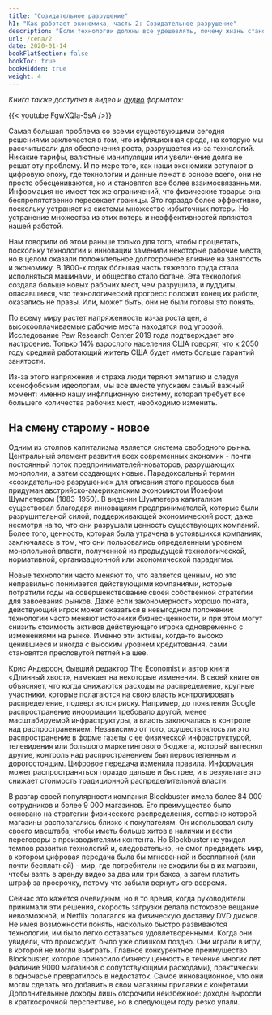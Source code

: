 ```yaml
---
title: "Созидательное разрушение"
h1: "Как работает экономика, часть 2: Cозидательное разрушение"
description: "Если технологии должны все удешевлять, почему жизнь становится все более дорогой?"
url: /cena/2
date: 2020-01-14
bookFlatSection: false
bookToc: true
bookHidden: true
weight: 4
---
```


*Книга также доступна в видео и [аудио](/audiobooks/) форматах:*

{{< youtube FgwXQla-5sA />}}

Самая большая проблема со всеми существующими сегодня решениями заключается в том, что инфляционная среда, на которую мы рассчитывали для обеспечения роста, разрушается из-за технологий. Никакие тарифы, валютные манипуляции или увеличение долга не решат эту проблему. И по мере того, как наши экономики вступают в цифровую эпоху, где технологии и данные лежат в основе всего, они не просто обесцениваются, но и становятся все более взаимосвязанными. Информация не имеет тех же ограничений, что физические товары: она беспрепятственно пересекает границы. Это гораздо более эффективно, поскольку устраняет из системы множество избыточных потерь. Но устранение множества из этих потерь и неэффективностей являются нашей работой.

Нам говорили об этом раньше только для того, чтобы процветать, поскольку технологии и инновации заменили некоторые рабочие места, но в целом оказали положительное долгосрочное влияние на занятость и экономику. В 1800-х годах бóльшая часть тяжелого труда стала исполняться машинами, и общество стало богаче. Эта технология создала больше новых рабочих мест, чем разрушила, и луддиты, опасавшиеся, что технологический прогресс положит конец их работе, оказались не правы. Или, может быть, они не были готовы это понять.

По всему миру растет напряженность из-за роста цен, а высокооплачиваемые рабочие места находятся под угрозой. Исследование Pew Research Center 2019 года подтверждает это настроение. Только 14% взрослого населения США говорят, что к 2050 году средний работающий житель США будет иметь больше гарантий занятости.

Из-за этого напряжения и страха люди теряют эмпатию и следуя ксенофобским идеологам, мы все вместе упускаем самый важный момент: именно нашу инфляционную систему, которая требует все большего количества рабочих мест, необходимо изменить.


## На смену старому - новое

Одним из столпов капитализма является система свободного рынка. Центральный элемент развития всех современных экономик - почти постоянный поток предпринимателей-новаторов, разрушающих монополии, а затем создающих новые. Парадоксальный термин «созидательное разрушение» для описания этого процесса был придуман австрийско-американским экономистом Йозефом Шумпетером (1883–1950).  В видении Шумпетера капитализм существовал благодаря инновациям предпринимателей, которые были разрушительной силой, поддерживающей экономический рост, даже несмотря на то, что они разрушали ценность существующих компаний. Более того, ценность, которая была утрачена в устоявшихся компаниях, заключалась в том, что они пользовались определенным уровнем монопольной власти, полученной из предыдущей технологической, нормативной, организационной или экономической парадигмы.

Новые технологии часто меняют то, что является ценным, но это неправильно понимается действующими компаниями, которые потратили годы на совершенствование своей собственной стратегии для завоевания рынков. Даже если закономерность хорошо понята, действующий игрок может оказаться в невыгодном положении: технологии часто меняют источники бизнес-ценности, и при этом могут снизить стоимость активов действующего игрока одновременно с изменениями на рынке. Именно эти активы, когда-то высоко ценившиеся и иногда с высоким уровнем кредитования, сами становятся пресловутой петлей на шее.

Крис Андерсон, бывший редактор The Economist и автор книги «Длинный хвост», намекает на некоторые изменения. В своей книге он объясняет, что когда снижаются расходы на распределение, крупные участники, которые полагаются на свою власть контролировать распределение, подвергаются риску. Например, до появления Google распространение информации требовало другой, менее масштабируемой инфраструктуры, а власть заключалась в контроле над распространением. Независимо от того, осуществлялось ли это распространение в форме газеты с ее физической инфраструктурой, телевидения или большого маркетингового бюджета, который вытеснял другие, контроль над распространением был первостепенным и дорогостоящим. Цифровое передача изменила правила. Информация может распространяться гораздо дальше и быстрее, и в результате это снижает стоимость традиционной распределительной власти.

В разгар своей популярности компания Blockbuster имела более 84 000 сотрудников и более 9 000 магазинов. Его преимущество было основано на стратегии физического распределения, согласно которой магазины располагались близко к покупателям. Он использовал силу своего масштаба, чтобы иметь больше хитов в наличии и вести переговоры с производителями контента. Но Blockbuster не увидел темпов развития технологий и, следовательно, не смог предвидеть мир, в котором цифровая передача была бы мгновенной и бесплатной (или почти бесплатной) - мир, где потребители не входили бы в их магазин, чтобы взять в аренду видео за два или три бакса, а затем платить штраф за просрочку, потому что забыли вернуть его вовремя.

Сейчас это кажется очевидным, но в то время, когда руководители принимали эти решения, скорость загрузки делала потоковое вещание невозможной, и Netflix полагался на физическую доставку DVD дисков. Не имея возможности понять, насколько быстро развиваются технологии, им было легко оставаться удовлетворенными. Когда они увидели, что происходит, было уже слишком поздно. Они играли в игру, в которой не могли выиграть. Главное конкурентное преимущество Blockbuster,  которое приносило бизнесу ценность в течение многих лет (наличие 9000 магазинов с сопутствующими расходами), практически в одночасье превратилось в недостаток. Самое инновационное, что они могли сделать это добавить в свои магазины прилавки с конфетами. Дополнительные доходы лишь отсрочили неизбежное: доходы выросли в краткосрочной перспективе, но в следующем году резко упали.
